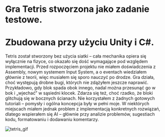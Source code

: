 # Gra Tetris stworzona jako zadanie testowe. 
# Zbudowana przy użyciu Unity i C#.

Tetris został stworzony bez użycia siatki – cała mechanika opiera się wyłącznie na fizyce, co okazało się dość wymagające pod względem implementacji. Przed rozpoczęciem projektu nie miałem doświadczenia z Assembly, nowym systemem Input System, a o eventach wiedziałem głównie z teorii, więc musiałem się sporo nauczyć po drodze. Gra działa, choć występują drobne bugi, których nie zdążyłem jeszcze naprawić. Przykładowo, gdy blok spada obok innego, nadal można przesunąć go w bok i „wjechać” w sąsiedni klocek. Zdarza się też, choć rzadko, że bloki glitchują się w bocznych ścianach. Nie korzystałem z żadnych gotowych tutoriali – pomysły i ogólna koncepcja były w pełni moje. W niektórych miejscach miałem jednak problem z implementacją konkretnych rozwiązań, dlatego wspierałem się AI – głównie przy analizie problemów, sugestiach kodu, formatowaniu i dodawaniu komentarzy. 


![tetris_gif](https://github.com/user-attachments/assets/cda06caf-236c-4a97-b2ab-f9f3b08de0ba)




